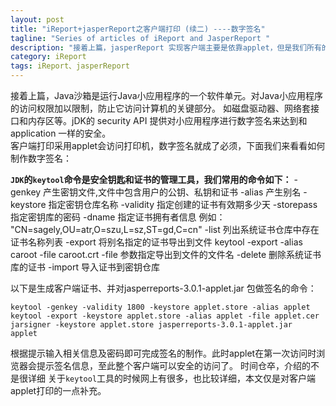```yaml
---
layout: post
title: "iReport+jasperReport之客户端打印 (续二) ----数字签名"
tagline: "Series of articles of iReport and JasperReport "
description: "接着上篇，jasperReport 实现客户端主要是依靠applet，但是我们所有的操作不可能在applet中实现吧，这样也不算一个好的应用。"
category: iReport
tags: iReport、jasperReport
---
```


接着上篇，Java沙箱是运行Java小应用程序的一个软件单元。对Java小应用程序的访问权限加以限制，防止它访问计算机的关键部分。
如磁盘驱动器、网络套接口和内存区等。jDK的 security API 提供对小应用程序进行数字签名来达到和application 一样的安全。  
客户端打印采用applet会访问打印机，数字签名就成了必须，下面我们来看看如何制作数字签名：  

**`JDK`的`keytool`命令是安全钥匙和证书的管理工具，我们常用的命令如下：**
	-genkey      产生密钥文件,文件中包含用户的公钥、私钥和证书
	-alias          产生别名
	-keystore    指定密钥仓库名称
	-validity      指定创建的证书有效期多少天
	-storepass   指定密钥库的密码
	-dname       指定证书拥有者信息 例如：  "CN=sagely,OU=atr,O=szu,L=sz,ST=gd,C=cn"
	-list            列出系统证书仓库中存在证书名称列表
	-export      将别名指定的证书导出到文件  keytool -export -alias caroot -file caroot.crt
	-file           参数指定导出到文件的文件名
	-delete       删除系统证书库的证书
	-import      导入证书到密钥仓库   
	
以下是生成客户端证书、并对jasperreports-3.0.1-applet.jar  包做签名的命令：  
	
	
	keytool -genkey -validity 1800 -keystore applet.store -alias applet   
	keytool -export -keystore applet.store -alias applet -file applet.cer
	jarsigner -keystore applet.store jasperreports-3.0.1-applet.jar  applet  
	
根据提示输入相关信息及密码即可完成签名的制作。此时applet在第一次访问时浏览器会提示签名信息，至此整个客户端可以安全的访问了。
时间仓卒，介绍的不是很详细 关于`keytool`工具的时候网上有很多，也比较详细，本文仅是对客户端applet打印的一点补充。
